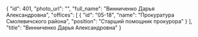 {
    "id": 401,
    "photo_url": "",
    "full_name": "Винниченко Дарья Александровна",
    "offices": [
        {
            "id": "05-18",
            "name": "Прокуратура Смолевичского района",
            "position": "Старший помощник прокурора"
        }
    ],
    "title": "Винниченко Дарья Александровна"
}